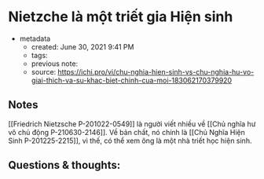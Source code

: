 # Nietzche là một triết gia Hiện sinh

- metadata
	- created: June 30, 2021 9:41 PM
	- tags:
	- previous note:
	- source: https://ichi.pro/vi/chu-nghia-hien-sinh-vs-chu-nghia-hu-vo-giai-thich-va-su-khac-biet-chinh-cua-moi-183062170379920

## Notes
[[Friedrich Nietzsche P-201022-0549]] là người viết nhiều về [[Chủ nghĩa hư vô chủ động P-210630-2146]]. Về bản chất, nó chính là [[Chủ Nghĩa Hiện Sinh P-201225-2215]], vì thế, có thể xem ông là một nhà triết học hiện sinh.

## Questions & thoughts:

